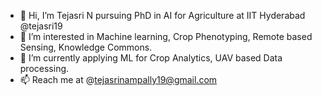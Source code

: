 - 👋 Hi, I’m Tejasri N pursuing PhD in AI for Agriculture at IIT Hyderabad @tejasri19
- 👀 I’m interested in Machine learning, Crop Phenotyping, Remote based Sensing, Knowledge Commons.
- 🌱 I’m currently applying ML for Crop Analytics, UAV based Data processing.
- 📫 Reach me at @tejasrinampally19@gmail.com

<!---
tejasri19/tejasri19 is a ✨ special ✨ repository because its `README.md` (this file) appears on your GitHub profile.
You can click the Preview link to take a look at your changes.
--->
